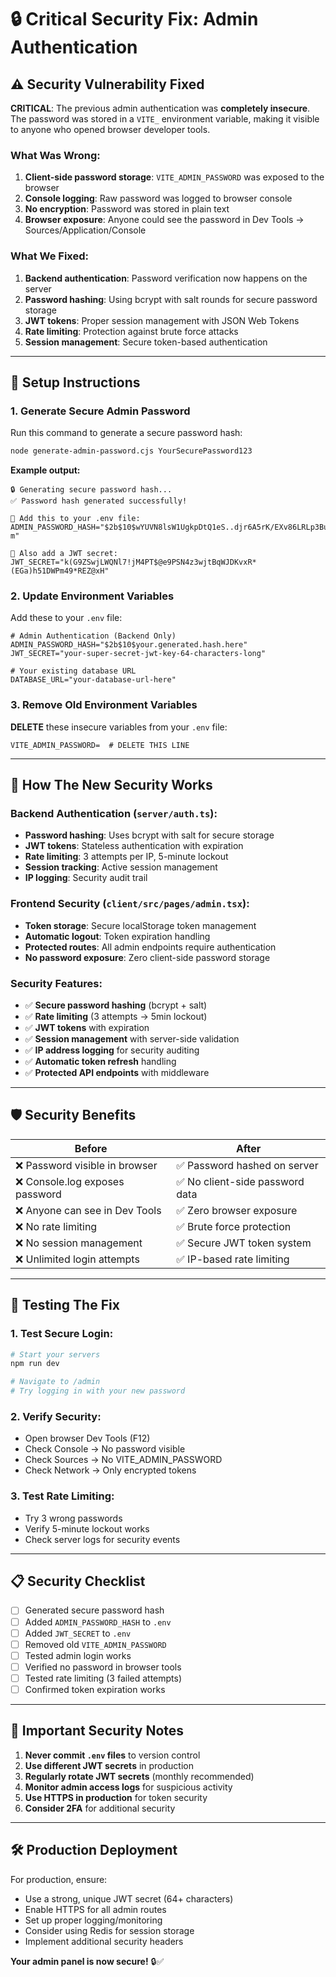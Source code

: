 # 🔒 Critical Security Fix: Admin Authentication

## ⚠️ Security Vulnerability Fixed

**CRITICAL**: The previous admin authentication was **completely insecure**. The password was stored in a `VITE_` environment variable, making it visible to anyone who opened browser developer tools.

### What Was Wrong:
1. **Client-side password storage**: `VITE_ADMIN_PASSWORD` was exposed to the browser
2. **Console logging**: Raw password was logged to browser console
3. **No encryption**: Password was stored in plain text
4. **Browser exposure**: Anyone could see the password in Dev Tools → Sources/Application/Console

### What We Fixed:
1. **Backend authentication**: Password verification now happens on the server
2. **Password hashing**: Using bcrypt with salt rounds for secure password storage
3. **JWT tokens**: Proper session management with JSON Web Tokens
4. **Rate limiting**: Protection against brute force attacks
5. **Session management**: Secure token-based authentication

---

## 🚀 Setup Instructions

### 1. Generate Secure Admin Password

Run this command to generate a secure password hash:

```bash
node generate-admin-password.cjs YourSecurePassword123
```

**Example output:**
```
🔒 Generating secure password hash...
✅ Password hash generated successfully!

🔐 Add this to your .env file:
ADMIN_PASSWORD_HASH="$2b$10$wYUVN8lsW1UgkpDtQ1eS..djr6A5rK/EXv86LRLp3BuliAov7/Zg
m"

🔑 Also add a JWT secret:
JWT_SECRET="k(G9ZSwjLWQNl7!jM4PT$@e9PSN4z3wjtBqWJDKvxR*(EGa)h51DWPm49*REZ@xH"
```

### 2. Update Environment Variables

Add these to your `.env` file:

```env
# Admin Authentication (Backend Only)
ADMIN_PASSWORD_HASH="$2b$10$your.generated.hash.here"
JWT_SECRET="your-super-secret-jwt-key-64-characters-long"

# Your existing database URL
DATABASE_URL="your-database-url-here"
```

### 3. Remove Old Environment Variables

**DELETE** these insecure variables from your `.env` file:
```
VITE_ADMIN_PASSWORD=  # DELETE THIS LINE
```

---

## 🔐 How The New Security Works

### Backend Authentication (`server/auth.ts`):
- **Password hashing**: Uses bcrypt with salt for secure storage
- **JWT tokens**: Stateless authentication with expiration
- **Rate limiting**: 3 attempts per IP, 5-minute lockout
- **Session tracking**: Active session management
- **IP logging**: Security audit trail

### Frontend Security (`client/src/pages/admin.tsx`):
- **Token storage**: Secure localStorage token management
- **Automatic logout**: Token expiration handling
- **Protected routes**: All admin endpoints require authentication
- **No password exposure**: Zero client-side password storage

### Security Features:
- ✅ **Secure password hashing** (bcrypt + salt)
- ✅ **Rate limiting** (3 attempts → 5min lockout)
- ✅ **JWT tokens** with expiration
- ✅ **Session management** with server-side validation
- ✅ **IP address logging** for security auditing
- ✅ **Automatic token refresh** handling
- ✅ **Protected API endpoints** with middleware

---

## 🛡️ Security Benefits

| **Before** | **After** |
|------------|-----------|
| ❌ Password visible in browser | ✅ Password hashed on server |
| ❌ Console.log exposes password | ✅ No client-side password data |
| ❌ Anyone can see in Dev Tools | ✅ Zero browser exposure |
| ❌ No rate limiting | ✅ Brute force protection |
| ❌ No session management | ✅ Secure JWT token system |
| ❌ Unlimited login attempts | ✅ IP-based rate limiting |

---

## 🔧 Testing The Fix

### 1. Test Secure Login:
```bash
# Start your servers
npm run dev

# Navigate to /admin
# Try logging in with your new password
```

### 2. Verify Security:
- Open browser Dev Tools (F12)
- Check Console → No password visible
- Check Sources → No VITE_ADMIN_PASSWORD
- Check Network → Only encrypted tokens

### 3. Test Rate Limiting:
- Try 3 wrong passwords
- Verify 5-minute lockout works
- Check server logs for security events

---

## 📋 Security Checklist

- [ ] Generated secure password hash
- [ ] Added `ADMIN_PASSWORD_HASH` to `.env`
- [ ] Added `JWT_SECRET` to `.env`
- [ ] Removed old `VITE_ADMIN_PASSWORD`
- [ ] Tested admin login works
- [ ] Verified no password in browser tools
- [ ] Tested rate limiting (3 failed attempts)
- [ ] Confirmed token expiration works

---

## 🚨 Important Security Notes

1. **Never commit `.env` files** to version control
2. **Use different JWT secrets** in production
3. **Regularly rotate JWT secrets** (monthly recommended)
4. **Monitor admin access logs** for suspicious activity
5. **Use HTTPS in production** for token security
6. **Consider 2FA** for additional security

---

## 🛠️ Production Deployment

For production, ensure:
- Use a strong, unique JWT secret (64+ characters)
- Enable HTTPS for all admin routes
- Set up proper logging/monitoring
- Consider using Redis for session storage
- Implement additional security headers

**Your admin panel is now secure!** 🔒✅ 